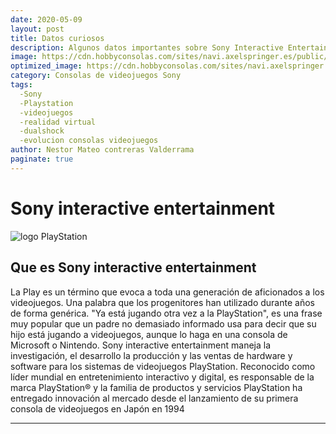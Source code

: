 ```yaml
---
date: 2020-05-09
layout: post
title: Datos curiosos
description: Algunos datos importantes sobre Sony Interactive Entertainment
image: https://cdn.hobbyconsolas.com/sites/navi.axelspringer.es/public/styles/1200/public/media/image/2019/12/playstation-awards-2019.jpg?itok=Ng9iSGVQ
optimized_image: https://cdn.hobbyconsolas.com/sites/navi.axelspringer.es/public/styles/1200/public/media/image/2019/12/playstation-awards-2019.jpg?itok=Ng9iSGVQ
category: Consolas de videojuegos Sony 
tags:
  -Sony
  -Playstation 
  -videojuegos
  -realidad virtual
  -dualshock
  -evolucion consolas videojuegos
author: Nestor Mateo contreras Valderrama
paginate: true
---
```




# Sony interactive entertainment 
![logo PlayStation](https://psmedia.playstation.com/is/image/psmedia/ps.com-listing-thumb-01-eu-09may18?$Icon$)
## Que es Sony interactive entertainment
La Play es un término que evoca a toda una generación de aficionados a los videojuegos. Una palabra que los progenitores han utilizado durante años de forma genérica. "Ya está jugando otra vez a la PlayStation", es una frase muy popular que un padre no demasiado informado usa para decir que su hijo está jugando a videojuegos, aunque lo haga en una consola de Microsoft o Nintendo.
Sony interactive entertainment maneja la investigación, el desarrollo la producción y las ventas de hardware y software para los sistemas de videojuegos PlayStation.
Reconocido como líder mundial en entretenimiento interactivo y digital, es responsable de la marca PlayStation® y la familia de productos y servicios PlayStation ha entregado innovación al mercado desde el lanzamiento de su primera consola de videojuegos en Japón en 1994



---
